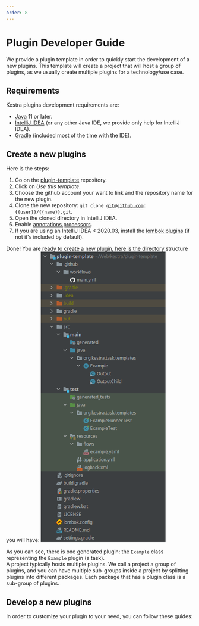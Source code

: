 ```yaml
---
order: 8
---
```

# Plugin Developer Guide


We provide a plugin template in order to quickly start the development of a new plugins.
This template will create a project that will host a group of plugins, as we usually create multiple plugins for a technology/use case.

## Requirements
Kestra plugins development requirements are:
* [Java](https://java.com) 11 or later.
* [IntelliJ IDEA](https://www.jetbrains.com/idea/) (or any other Java IDE, we provide only help for IntelliJ IDEA).
* [Gradle](https://gradle.org/) (included most of the time with the IDE).


## Create a new plugins

Here is the steps:

1. Go on the [plugin-template](https://github.com/kestra-io/plugin-template) repository.
2. Click on *Use this template*.
3. Choose the github account your want to link and the repository name for the new plugin.
4. Clone the new repository: <code v-pre>git clone git@github.com:{{user}}/{{name}}.git</code>.
5. Open the cloned directory in IntelliJ IDEA.
6. Enable [annotations processors](https://www.jetbrains.com/help/idea/annotation-processors-support.html).
7. If you are using an IntelliJ IDEA < 2020.03, install the [lombok plugins](https://plugins.jetbrains.com/plugin/6317-lombok) (if not it's included by default).


Done! You are ready to create a new plugin, here is the directory structure you will have:
![Structure](./plugins-architecture.png)

As you can see, there is one generated plugin: the `Example` class representing the `Example` plugin (a task). 	
A project typically hosts multiple plugins. We call a project a group of plugins, and you can have multiple sub-groups inside a project by splitting plugins into different packages. Each package that has a plugin class is a sub-group of plugins.


## Develop a new plugins
In order to customize your plugin to your need, you can follow these guides:

<ChildTableOfContents :max="1" />
